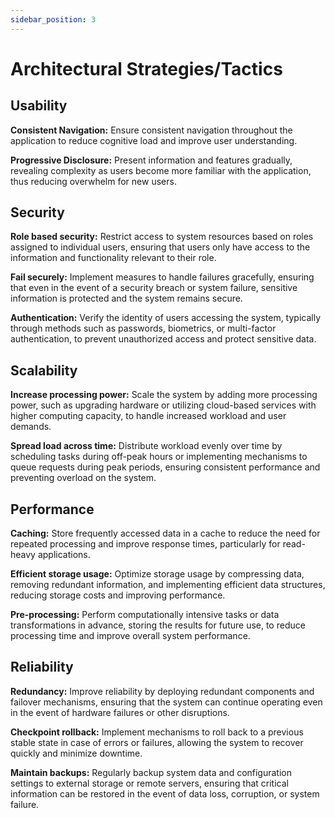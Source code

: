 ```yaml
---
sidebar_position: 3
---
```


# Architectural Strategies/Tactics

## Usability

**Consistent Navigation:** Ensure consistent navigation throughout the application to reduce cognitive load and improve user understanding.

**Progressive Disclosure:** Present information and features gradually, revealing complexity as users become more familiar with the application, thus reducing overwhelm for new users.

## Security

**Role based security:** Restrict access to system resources based on roles assigned to individual users, ensuring that users only have access to the information and functionality relevant to their role.

**Fail securely:** Implement measures to handle failures gracefully, ensuring that even in the event of a security breach or system failure, sensitive information is protected and the system remains secure.

**Authentication:** Verify the identity of users accessing the system, typically through methods such as passwords, biometrics, or multi-factor authentication, to prevent unauthorized access and protect sensitive data.

## Scalability

**Increase processing power:** Scale the system by adding more processing power, such as upgrading hardware or utilizing cloud-based services with higher computing capacity, to handle increased workload and user demands.

**Spread load across time:** Distribute workload evenly over time by scheduling tasks during off-peak hours or implementing mechanisms to queue requests during peak periods, ensuring consistent performance and preventing overload on the system.

## Performance

**Caching:** Store frequently accessed data in a cache to reduce the need for repeated processing and improve response times, particularly for read-heavy applications.

**Efficient storage usage:** Optimize storage usage by compressing data, removing redundant information, and implementing efficient data structures, reducing storage costs and improving performance.

**Pre-processing:** Perform computationally intensive tasks or data transformations in advance, storing the results for future use, to reduce processing time and improve overall system performance.

## Reliability

**Redundancy:** Improve reliability by deploying redundant components and failover mechanisms, ensuring that the system can continue operating even in the event of hardware failures or other disruptions.

**Checkpoint rollback:** Implement mechanisms to roll back to a previous stable state in case of errors or failures, allowing the system to recover quickly and minimize downtime.

**Maintain backups:** Regularly backup system data and configuration settings to external storage or remote servers, ensuring that critical information can be restored in the event of data loss, corruption, or system failure.
